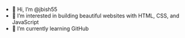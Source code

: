 - 👋  Hi, I’m @jbish55
- 👀  I’m interested in building beautiful websites with HTML, CSS, and JavaScript
- 🌱  I’m currently learning GitHub

<!---
jbish55/jbish55 is a ✨ special ✨ repository because its `README.md` (this file) appears on your GitHub profile.
You can click the Preview link to take a look at your changes.
--->
